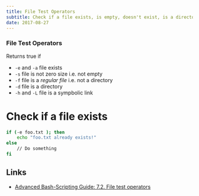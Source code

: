```yaml
---
title: File Test Operators
subtitle: Check if a file exists, is empty, doesn't exist, is a directory and more
date: 2017-08-27
---
```


### File Test Operators

Returns true if

- `-e` and `-a` file exists
- `-s` file is not zero size i.e. not empty
- `-f` file is a _regular file_ i.e. not a directory
- `-d` file is a directory
- `-h` and `-L` file is a sympbolic link

# Check if a file exists

```bash
if (-e foo.txt ); then
    echo "foo.txt already exists!"
else
    // Do something
fi
```


Links
---
- [Advanced Bash-Scripting Guide:	7.2. File test operators](http://tldp.org/LDP/abs/html/fto.html)
